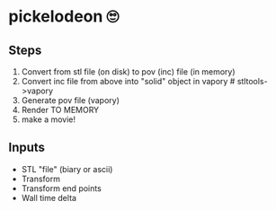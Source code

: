 
# pickelodeon 🙄

## Steps

1. Convert from stl file (on disk) to pov (inc) file (in memory)
2. Convert inc file from above into "solid" object in vapory # stltools->vapory
2. Generate pov file (vapory)
3. Render TO MEMORY
4. make a movie!

## Inputs

* STL "file" (biary or ascii)
* Transform
* Transform end points
* Wall time delta
